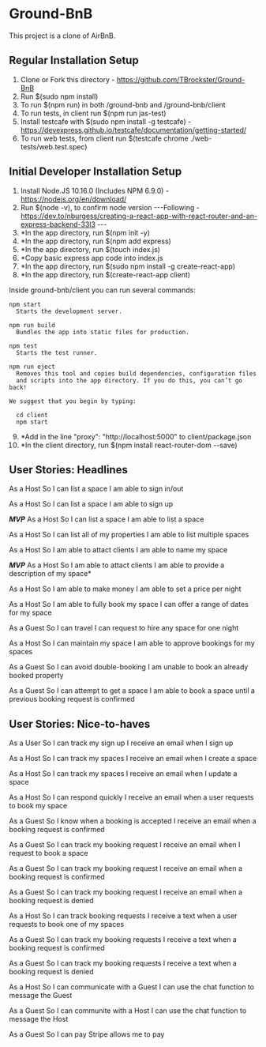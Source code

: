# Ground-BnB
This project is a clone of AirBnB.

Regular Installation Setup
--------------------------
1) Clone or Fork this directory - https://github.com/TBrockster/Ground-BnB
2) Run $(sudo npm install)
3) To run $(npm run) in both /ground-bnb and /ground-bnb/client
4) To run tests, in client run $(npm run jas-test)
5) Install testcafe with $(sudo npm install -g testcafe) - https://devexpress.github.io/testcafe/documentation/getting-started/
6) To run web tests, from client run $(testcafe chrome ./web-tests/web.test.spec)

Initial Developer Installation Setup
------------------------------------
1) Install Node.JS 10.16.0 (Includes NPM 6.9.0) - https://nodejs.org/en/download/
2) Run $(node -v), to confirm node version
---Following - https://dev.to/nburgess/creating-a-react-app-with-react-router-and-an-express-backend-33l3 ---
3) *In the app directory, run $(npm init -y)
4) *In the app directory, run $(npm add express)
5) *In the app directory, run $(touch index.js)
6) *Copy basic express app code into index.js
7) *In the app directory, run $(sudo npm install -g create-react-app)
8) *In the app directory, run $(create-react-app client)

  Inside ground-bnb/client you can run several commands:

    npm start
      Starts the development server.

    npm run build
      Bundles the app into static files for production.

    npm test
      Starts the test runner.

    npm run eject
      Removes this tool and copies build dependencies, configuration files
      and scripts into the app directory. If you do this, you can’t go back!

    We suggest that you begin by typing:

      cd client
      npm start

9) *Add in the line "proxy": "http://localhost:5000" to client/package.json
10) *In the client directory, run $(npm install react-router-dom --save)

User Stories: Headlines
------------

As a Host
So I can list a space
I am able to sign in/out

As a Host
So I can list a space
I am able to sign up

***MVP***
As a Host
So I can list a space
I am able to list a space

As a Host
So I can list all of my properties
I am able to list multiple spaces

As a Host
So I am able to attact clients
I am able to name my space

***MVP***
As a Host
So I am able to attact clients
I am able to provide a description of my space*

As a Host
So I am able to make money
I am able to set a price per night

As a Host
So I am able to fully book my space
I can offer a range of dates for my space

As a Guest
So I can travel
I can request to hire any space for one night

As a Host
So I can maintain my space
I am able to approve bookings for my spaces

As a Guest
So I can avoid double-booking
I am unable to book an already booked property

As a Guest
So I can attempt to get a space
I am able to book a space until a previous booking request is confirmed


User Stories: Nice-to-haves
-------------
As a User
So I can track my sign up
I receive an email when I sign up

As a Host
So I can track my spaces
I receive an email when I create a space

As a Host
So I can track my spaces
I receive an email when I update a space

As a Host
So I can respond quickly
I receive an email when a user requests to book my space

As a Guest
So I know when a booking is accepted
I receive an email when a booking request is confirmed

As a Guest
So I can track my booking request
I receive an email when I request to book a space

As a Guest
So I can track my booking request
I receive an email when a booking request is confirmed

As a Guest
So I can track my booking request
I receive an email when a booking request is denied

As a Host
So I can track booking requests
I receive a text when a user requests to book one of my spaces

As a Guest
So I can track my booking requests
I receive a text when a booking request is confirmed

As a Guest
So I can track my booking requests
I receive a text when a booking request is denied

As a Host
So I can communicate with a Guest
I can use the chat function to message the Guest

As a Guest
So I can communite with a Host
I can use the chat function to message the Host

As a Guest
So I can pay
Stripe allows me to pay